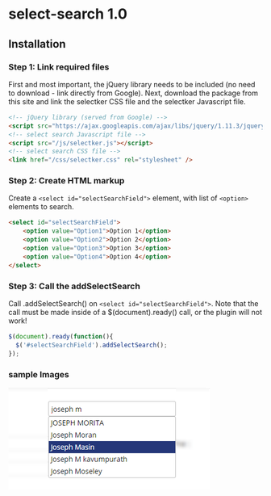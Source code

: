 # select-search 1.0

## Installation

### Step 1: Link required files

First and most important, the jQuery library needs to be included (no need to download - link directly from Google). Next, download the package from this site and link the selectker CSS file and the selectker Javascript file.

```html
<!-- jQuery library (served from Google) -->
<script src="https://ajax.googleapis.com/ajax/libs/jquery/1.11.3/jquery.min.js"></script>
<!-- select search Javascript file -->
<script src="/js/selectker.js"></script>
<!-- select search CSS file -->
<link href="/css/selectker.css" rel="stylesheet" />
```

### Step 2: Create HTML markup

Create a `<select id="selectSearchField">` element, with list of `<option>` elements to search.

```html
<select id="selectSearchField">
    <option value="Option1">Option 1</option>
    <option value="Option2">Option 2</option>
    <option value="Option3">Option 3</option>
    <option value="Option4">Option 4</option>
</select>
```

### Step 3: Call the addSelectSearch

Call .addSelectSearch() on `<select id="selectSearchField">`. Note that the call must be made inside of a $(document).ready() call, or the plugin will not work!

```javascript
$(document).ready(function(){
  $('#selectSearchField').addSelectSearch();
});
```
### sample Images
![Alt text](images/select-search-field.png?raw=true "Title")